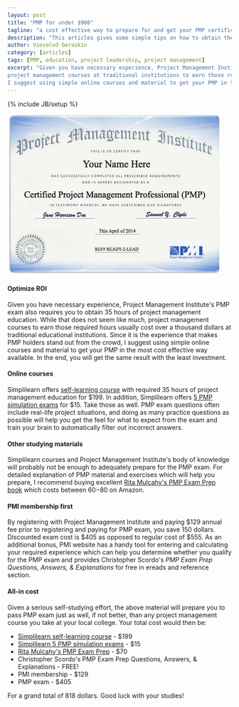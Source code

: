 ```yaml
---
layout: post
title: "PMP for under $900"
tagline: "a cost effective way to prepare for and get your PMP certification"
description: "This articles gives some simple tips on how to obtain the necessary project management education hours and take the PMP exam in a cost effective way."
author: Vsevolod Geraskin
category: [articles]
tags: [PMP, education, project leadership, project management]
excerpt: "Given you have necessary experience, Project Management Institute's PMP exam also requires you to obtain 35 hours of project management education.  While that does not seem like much, 
project management courses at traditional institutions to earn those required hours could run into thousands of dollars.  Since it is the experience that makes PMP holders stand out from the crowd,
I suggest using simple online courses and material to get your PMP in the most cost effective way.  It only makes sense to obtain the same end result with the least investment."
---
```

{% include JB/setup %}

<img class="float-left" width="480pt" src="/assets/post_images/pmp1.jpg" alt="PMP certification" />

#### Optimize ROI
Given you have necessary experience, Project Management Institute's PMP exam also requires you to obtain 35 hours of project management education.  While that does not seem like much, 
project management courses to earn those required hours usually cost over a thousand dollars at traditional educational institutions.  Since it is the experience that makes PMP holders stand out 
from the crowd, I suggest using simple online courses and material to get your PMP in the most cost effective way available.  In the end, you will get the same result with the least investment.

#### Online courses
Simplilearn offers [self-learning course](http://www.simplilearn.com/project-management/pmp-certification-training-online/ppa630da30) with required 35 hours of project management education for $199. 
In addition, Simplilearn offers [5 PMP simulation exams](http://www.simplilearn.com/project-management/pmp-certification-training-practice-test/ppa193da30) for $15. Take those as well. 
PMP exam questions often include real-life project situations, and doing as many practice questions as possible will help you get the feel for what to expect from the exam and train your brain to
automatically filter out incorrect answers.

#### Other studying materials
Simplilearn courses and Project Management Institute's body of knowledge will probably not be enough to adequately prepare for the PMP exam.  For detailed explanation of PMP material and exercises
which will help you prepare, I recommend buying excellent [Rita Mulcahy's PMP Exam Prep book](http://www.amazon.com/PMP-Exam-Prep-Eighth-Edition/dp/1932735658) which costs between $60-$80 on Amazon. 

#### PMI membership first
By registering with Project Management Institute and paying $129 annual fee prior to registering and paying for PMP exam, you save 150 dollars.  Discounted exam cost is $405 as opposed to 
regular cost of $555.  As an additional bonus, PMI website has a handy tool for entering and calculating your required experience which can help you determine whether you qualify 
for the PMP exam and provides Christopher Scordo's _PMP Exam Prep Questions, Answers, & Explanations_ for free in ereads and reference section.  

#### All-in cost
Given a serious self-studying effort, the above material will prepare you to pass PMP exam just as well, if not better, than any project management course you take at your local college. 
Your total cost would then be:

- [Simplilearn self-learning course](http://www.simplilearn.com/project-management/pmp-certification-training-online/ppa630da30) - $199
- [Simplilearn 5 PMP simulation exams](http://www.simplilearn.com/project-management/pmp-certification-training-practice-test/ppa193da30) - $15
- [Rita Mulcahy's PMP Exam Prep](http://www.amazon.com/PMP-Exam-Prep-Eighth-Edition/dp/1932735658) - $70
- Christopher Scordo's PMP Exam Prep Questions, Answers, & Explanations - FREE!
- PMI membership - $129
- PMP exam - $405

For a grand total of 818 dollars.  Good luck with your studies!













 




      



  










